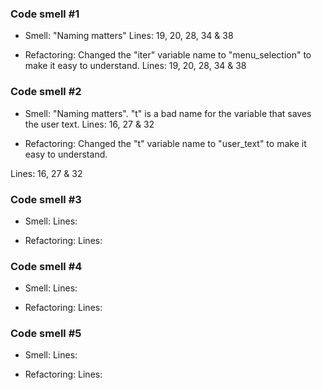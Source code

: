 ### Code smell #1
* Smell:  "Naming matters"
Lines: 19, 20, 28, 34 & 38

* Refactoring: Changed the "iter" variable name to "menu_selection" to make it easy to understand.
Lines: 19, 20, 28, 34 & 38

### Code smell #2
* Smell: "Naming matters". "t" is a bad name for the variable that saves the user text.
Lines: 16, 27 & 32

* Refactoring: Changed the "t" variable name to "user_text" to make it easy to understand.

Lines: 16, 27 & 32

### Code smell #3
* Smell:
Lines:

* Refactoring:
Lines:

### Code smell #4
* Smell:
Lines:

* Refactoring:
Lines:

### Code smell #5
* Smell:
Lines:

* Refactoring:
Lines: